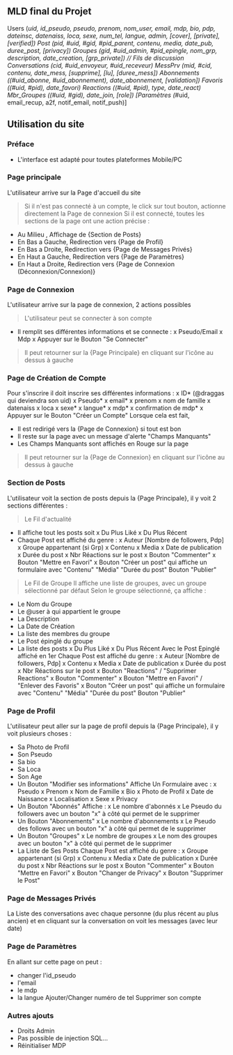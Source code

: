 ## MLD final du Projet
Users (*uid, id_pseudo, pseudo, prenom, nom_user, email, mdp, bio, pdp, dateinsc, datenaiss, loca, sexe, num_tel, langue, admin, [cover], [private], [verified])
Post (*pid, #uid, #gid, #pid_parent, contenu, media, date_pub, duree_post, [privacy])
Groupes (*gid, #uid_admin, #pid_epingle, nom_grp, description, date_creation, [grp_private]) // Fils de discussion
Conversations (*cid, #uid_envoyeur, #uid_receveur)
MessPrv (*mid, #cid, contenu, date_mess, [supprime], [lu], [duree_mess])
Abonnements (*(#uid_abonne, #uid_abonnement), date_abonnement, [validation])
Favoris (*(#uid, #pid), date_favori)
Reactions (*(#uid, #pid), type, date_react)
Mbr_Groupes (*(#uid, #gid), date_join, [role])
[Paramètres (*#uid, email_recup, a2f, notif_email, notif_push)]

## Utilisation du site
### Préface
- L'interface est adapté pour toutes plateformes Mobile/PC
### Page principale
L'utilisateur arrive sur la Page d'accueil du site
> Si il n'est pas connecté à un compte, le click sur tout bouton, actionne directement la Page de connexion
> Si il est connecté, toutes les sections de la page ont une action précise :
- Au Milieu , Affichage de {Section de Posts}
- En Bas a Gauche, Redirection vers {Page de Profil}
- En Bas a Droite, Redirection vers {Page de Messages Privés}
- En Haut a Gauche, Redirection vers {Page de Paramètres}
- En Haut a Droite, Redirection vers {Page de Connexion (Déconnexion/Connexion)}
### Page de Connexion
L'utilisateur arrive sur la page de connexion, 2 actions possibles
> L'utilisateur peut se connecter à son compte
- Il remplit ses différentes informations et se connecte :
x Pseudo/Email
x Mdp
x Appuyer sur le Bouton "Se Connecter"
> Il peut retourner sur la {Page Principale} en cliquant sur l'icône au dessus à gauche
### Page de Création de Compte
Pour s'inscrire il doit inscrire ses différentes informations :
x ID* (@draggas qui deviendra son uid)
x Pseudo*
x email*
x prenom
x nom de famille
x datenaiss
x loca
x sexe*
x langue*
x mdp*
x confirmation de mdp*
x Appuyer sur le Bouton "Créer un Compte"
Lorsque cela est fait,
- Il est redirigé vers la {Page de Connexion} si tout est bon
- Il reste sur la page avec un message d'alerte "Champs Manquants"
- Les Champs Manquants sont affichés en Rouge sur la page
> Il peut retourner sur la {Page de Connexion} en cliquant sur l'icône au dessus à gauche
### Section de Posts
L'utilisateur voit la section de posts depuis la {Page Principale}, il y voit 2 sections différentes :
> Le Fil d'actualité
- Il affiche tout les posts soit
x Du Plus Liké
x Du Plus Récent
- Chaque Post est affiché du genre :
x Auteur [Nombre de followers, Pdp]
x Groupe appartenant (si Grp)
x Contenu
x Media
x Date de publication
x Durée du post
x Nbr Réactions sur le post
x Bouton "Commenter"
x Bouton "Mettre en Favori"
x Bouton "Créer un post" qui affiche un formulaire avec "Contenu" "Média" "Durée du post" Bouton "Publier"
> Le Fil de Groupe
Il affiche une liste de groupes, avec un groupe sélectionné par défaut
Selon le groupe sélectionné, ça affiche :
- Le Nom du Groupe
- Le @user à qui appartient le groupe
- La Description
- La Date de Création
- La liste des membres du groupe
- Le Post épinglé du groupe
- La liste des posts
x Du Plus Liké
x Du Plus Récent
Avec le Post Epinglé affiché en 1er
Chaque Post est affiché du genre :
x Auteur [Nombre de followers, Pdp]
x Contenu
x Media
x Date de publication
x Durée du post
x Nbr Réactions sur le post
x Bouton "Reactions" / "Supprimer Reactions"
x Bouton "Commenter"
x Bouton "Mettre en Favori" / "Enlever des Favoris"
x Bouton "Créer un post" qui affiche un formulaire avec "Contenu" "Média" "Durée du post" Bouton "Publier"
### Page de Profil
L'utilisateur peut aller sur la page de profil depuis la {Page Principale}, il y voit plusieurs choses :
- Sa Photo de Profil
- Son Pseudo
- Sa bio
- Sa Loca
- Son Age
- Un Bouton "Modifier ses informations"
Affiche Un Formulaire avec :
x Pseudo
x Prenom
x Nom de Famille
x Bio
x Photo de Profil
x Date de Naissance
x Localisation
x Sexe
x Privacy
- Un Bouton "Abonnés"
Affiche :
x Le nombre d'abonnés
x Le Pseudo du followers avec un bouton "x" à côté qui permet de le supprimer
- Un Bouton "Abonnements"
x Le nombre d'abonnements
x Le Pseudo des follows avec un bouton "x" à côté qui permet de le supprimer
- Un Bouton "Groupes"
x Le nombre de groupes
x Le nom des groupes avec un bouton "x" à côté qui permet de le supprimer
- La Liste de Ses Posts
Chaque Post est affiché du genre :
x Groupe appartenant (si Grp)
x Contenu
x Media
x Date de publication
x Durée du post
x Nbr Réactions sur le post
x Bouton "Commenter"
x Bouton "Mettre en Favori"
x Bouton "Changer de Privacy"
x Bouton "Supprimer le Post"
### Page de Messages Privés
La Liste des conversations avec chaque personne (du plus récent au plus ancien)
et en cliquant sur la conversation on voit les messages (avec leur date)
### Page de Paramètres
En allant sur cette page on peut :
- changer l'id_pseudo
- l'email
- le mdp
- la langue
Ajouter/Changer numéro de tel
Supprimer son compte
### Autres ajouts
- Droits Admin
- Pas possible de injection SQL...
- Réinitialiser MDP
